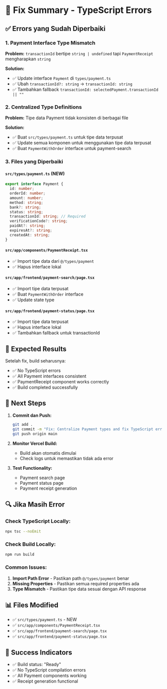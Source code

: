 # 🔧 Fix Summary - TypeScript Errors

## ✅ Errors yang Sudah Diperbaiki

### 1. **Payment Interface Type Mismatch**
**Problem:** `transactionId` bertipe `string | undefined` tapi `PaymentReceipt` mengharapkan `string`

**Solution:**
- ✅ Update interface `Payment` di `types/payment.ts`
- ✅ Ubah `transactionId?: string` → `transactionId: string`
- ✅ Tambahkan fallback `transactionId: selectedPayment.transactionId || ""`

### 2. **Centralized Type Definitions**
**Problem:** Tipe data Payment tidak konsisten di berbagai file

**Solution:**
- ✅ Buat `src/types/payment.ts` untuk tipe data terpusat
- ✅ Update semua komponen untuk menggunakan tipe data terpusat
- ✅ Buat `PaymentWithOrder` interface untuk payment-search

### 3. **Files yang Diperbaiki**

#### `src/types/payment.ts` (NEW)
```typescript
export interface Payment {
  id: number;
  orderId: number;
  amount: number;
  method: string;
  bank?: string;
  status: string;
  transactionId: string; // Required
  verificationCode?: string;
  paidAt?: string;
  expiresAt?: string;
  createdAt: string;
}
```

#### `src/app/components/PaymentReceipt.tsx`
- ✅ Import tipe data dari `@/types/payment`
- ✅ Hapus interface lokal

#### `src/app/frontend/payment-search/page.tsx`
- ✅ Import tipe data terpusat
- ✅ Buat `PaymentWithOrder` interface
- ✅ Update state type

#### `src/app/frontend/payment-status/page.tsx`
- ✅ Import tipe data terpusat
- ✅ Hapus interface lokal
- ✅ Tambahkan fallback untuk transactionId

## 🎯 Expected Results

Setelah fix, build seharusnya:
- ✅ No TypeScript errors
- ✅ All Payment interfaces consistent
- ✅ PaymentReceipt component works correctly
- ✅ Build completed successfully

## 🚀 Next Steps

1. **Commit dan Push:**
   ```bash
   git add .
   git commit -m "Fix: Centralize Payment types and fix TypeScript errors"
   git push origin main
   ```

2. **Monitor Vercel Build:**
   - Build akan otomatis dimulai
   - Check logs untuk memastikan tidak ada error

3. **Test Functionality:**
   - Payment search page
   - Payment status page
   - Payment receipt generation

## 🔍 Jika Masih Error

### Check TypeScript Locally:
```bash
npx tsc --noEmit
```

### Check Build Locally:
```bash
npm run build
```

### Common Issues:
1. **Import Path Error** - Pastikan path `@/types/payment` benar
2. **Missing Properties** - Pastikan semua required properties ada
3. **Type Mismatch** - Pastikan tipe data sesuai dengan API response

## 📊 Files Modified

- ✅ `src/types/payment.ts` - NEW
- ✅ `src/app/components/PaymentReceipt.tsx`
- ✅ `src/app/frontend/payment-search/page.tsx`
- ✅ `src/app/frontend/payment-status/page.tsx`

## 🎉 Success Indicators

- ✅ Build status: "Ready"
- ✅ No TypeScript compilation errors
- ✅ All Payment components working
- ✅ Receipt generation functional 
